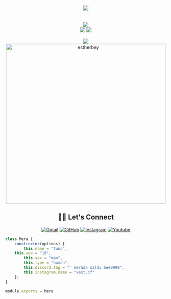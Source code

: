 <h1  align="center"> <a href="https://github.com/estherbey" ><img src="https://readme-typing-svg.herokuapp.com/?lines=Hi+I'am+Tuna;I+like+coding;How+are+you+today?;I'm+pretty+fine"> </a></h1> <br><div align="center"> <a href="https://discord.com/users/914470304179429418" title="Discord Account"><img src="https://lanyard-profile-readme.vercel.app/api/914470304179429418?idleMessage=he%20is%20learning%20new%20things..."></a> </div>
<div align="center">
<a href="https://github.com/estherbey" title="Github Account"><img src="https://komarev.com/ghpvc/?username=estherbey"></a>
<a href="https://github.com/estherbey?tab=followers" title="Github followers"><img src="https://img.shields.io/github/followers/estherbey.svg?style=social&label=Followers"></a>
</div>

<br>
<div align="center"><a href="https://github.com/must253" title="EstherWise Github"><img src="https://github-readme-stats.vercel.app/api?username=estherbey&count_private=true&show_icons=trueline_height=21&bg_color=0,EC6C6C,FFD479,FFFC79,73FA79&theme=graywhite"></a></div>	 
<div align="center"><a href="https://github.com/must253"><img width=500 src="https://github-readme-stats.vercel.app/api/top-langs/?username=estherbey&count_private=true&theme=radical" alt="estherbey" /></a></div>


## <div align="center"> 🙋‍♀️ Let's Connect</div>

<p align="center">
	<a href="mailto:info@estherwise.org"><img src="https://img.icons8.com/bubbles/50/000000/gmail.png" alt="Gmail"/></a>
	<a href="https://github.com/estherbey"><img src="https://img.icons8.com/bubbles/50/000000/github.png" alt="GitHub"/></a>
	<a href="https://instagram.com/xest.cf"><img src="https://img.icons8.com/bubbles/50/000000/instagram.png" alt="Instagram"/></a>
	<a href="https://www.youtube.com/c/EstherWisex"><img src="https://img.icons8.com/bubbles/50/000000/youtube.png" alt="Youtube"/></a>
	
</p>


```js
class Mera {
    constructor(options) {
        this.name = "Tuna",
	this.age = "18",
        this.sex = "man",
        this.type = "human",
        this.discord.tag = "' meráda saldı be#9999",
        this.instagram.name = "xest.cf" 
    };
}

module.exports = Mera
```

